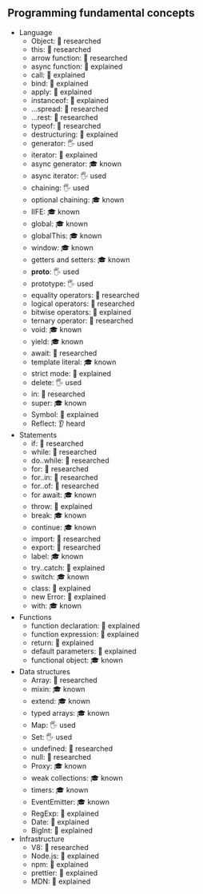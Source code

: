 ## Programming fundamental concepts

- Language
  - Object: 🔬 researched
  - this: 🔬 researched
  - arrow function: 🔬 researched
  - async function: 🙋 explained
  - call: 🙋 explained
  - bind: 🙋 explained
  - apply: 🙋 explained
  - instanceof: 🙋 explained
  - ...spread: 🔬 researched
  - ...rest: 🔬 researched
  - typeof: 🔬 researched
  - destructuring: 🙋 explained
  - generator: 🖐️ used
  - iterator: 🙋 explained
  - async generator: 🎓 known
  - async iterator: 🖐️ used
  - chaining: 🖐️ used
  - optional chaining: 🎓 known
  - IIFE: 🎓 known
  - global: 🎓 known
  - globalThis: 🎓 known
  - window: 🎓 known
  - getters and setters: 🎓 known
  - __proto__: 🖐️ used
  - prototype: 🖐️ used
  - equality operators: 🔬 researched
  - logical operators: 🔬 researched
  - bitwise operators: 🙋 explained
  - ternary operator: 🔬 researched
  - void: 🎓 known
  - yield: 🎓 known
  - await: 🔬 researched
  - template literal: 🎓 known
  - strict mode: 🙋 explained
  - delete: 🖐️ used
  - in: 🔬 researched
  - super: 🎓 known
  - Symbol: 🙋 explained
  - Reflect: 👂 heard
- Statements
  - if: 🔬 researched
  - while: 🔬 researched
  - do..while: 🔬 researched
  - for: 🔬 researched
  - for..in: 🔬 researched
  - for..of: 🔬 researched
  - for await: 🎓 known
  - throw: 🙋 explained
  - break: 🎓 known
  - continue: 🎓 known
  - import: 🔬 researched
  - export: 🔬 researched
  - label: 🎓 known
  - try..catch: 🙋 explained
  - switch: 🎓 known
  - class: 🙋 explained
  - new Error: 🙋 explained
  - with: 🎓 known
- Functions
  - function declaration: 🙋 explained
  - function expression: 🙋 explained
  - return: 🙋 explained
  - default parameters: 🙋 explained
  - functional object: 🎓 known
- Data structures
  - Array: 🔬 researched
  - mixin: 🎓 known
  - extend: 🎓 known
  - typed arrays: 🎓 known
  - Map: 🖐️ used
  - Set: 🖐️ used
  - undefined: 🔬 researched
  - null: 🔬 researched
  - Proxy: 🎓 known
  - weak collections: 🎓 known
  - timers: 🎓 known
  - EventEmitter: 🎓 known
  - RegExp: 🙋 explained
  - Date: 🙋 explained
  - BigInt: 🙋 explained
- Infrastructure
  - V8: 🔬 researched
  - Node.js: 🙋 explained
  - npm: 🙋 explained
  - prettier: 🙋 explained
  - MDN: 🙋 explained
